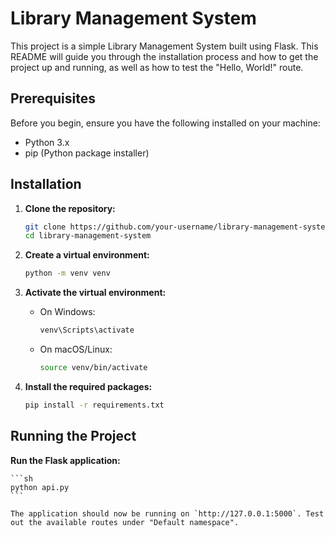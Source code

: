 # Library Management System

This project is a simple Library Management System built using Flask. This README will guide you through the installation process and how to get the project up and running, as well as how to test the "Hello, World!" route.

## Prerequisites

Before you begin, ensure you have the following installed on your machine:

- Python 3.x
- pip (Python package installer)

## Installation

1. **Clone the repository:**

    ```sh
    git clone https://github.com/your-username/library-management-system.git
    cd library-management-system
    ```

2. **Create a virtual environment:**

    ```sh
    python -m venv venv
    ```

3. **Activate the virtual environment:**

    - On Windows:
      ```sh
      venv\Scripts\activate
      ```
    - On macOS/Linux:
      ```sh
      source venv/bin/activate
      ```

4. **Install the required packages:**

    ```sh
    pip install -r requirements.txt
    ```

## Running the Project

**Run the Flask application:**

    ```sh
    python api.py
    ```

    The application should now be running on `http://127.0.0.1:5000`. Test out the available routes under "Default namespace".


